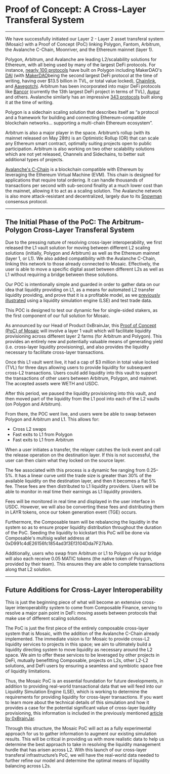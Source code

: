 # Proof of Concept: A Cross-Layer Transferal System

---

We have successfully initiated our Layer 2 - Layer 2 asset transferal system (Mosaic) with a Proof of Concept (PoC) linking Polygon, Fantom, Arbitrum, the Avalanche C-Chain, Moonriver, and the Ethereum mainnet (layer 1). 

Polygon, Arbitrum, and Avalanche are leading L2/scalability solutions for Ethereum, with all being used by many of the largest DeFi protocols. For instance, [nearly 100 protocols](https://web.archive.org/web/20210725112237/https://www.block123.com/en/feature/polygon-matic-network-list/) have built on Polygon including MakerDAO's [DAI](https://makerdao.com/en/) (with [MakerDAO](https://makerdao.com/)being the second largest DeFi protocol at the time of writing, having over $13.5 billion in TVL, or total value locked), [Chainlink](https://chain.link/), and [Aavegotchi](https://aavegotchi.com/). Arbitrum has been incorporated into major DeFi protocols like [Bancor](https://bancor.network/) (currently the 13th largest DeFi project in terms of TVL), [Augur](https://augur.net/) and others. Avalanche similarly has an impressive [343 protocols](https://www.avax-projects.com/) built along it at the time of writing.

Polygon is a sidechain scaling solution that describes itself as “a protocol and a framework for building and connecting Ethereum-compatible blockchain networks… supporting a multi-chain Ethereum ecosystem”.

Arbitrum is also a major player in the space. Arbitrum’s rollup (with its mainnet released on May 28th) is an Optimistic Rollup (OR) that can scale any Ethereum smart contract, optimally suiting projects open to public participation. Arbitrum is also working on two other scalability solutions which are not yet released, Channels and Sidechains, to better suit additional types of projects.

[Avalanche's C-Chain](https://support.avax.network/en/articles/4058262-what-is-the-contract-chain-c-chain) is a blockchain compatible with Ethereum by leveraging the Ethereum Virtual Machine (EVM). This chain is designed for applications that require total ordering. It can handle thousands of transactions per second with sub-second finality at a much lower cost than the mainnet, allowing it to act as a scaling solution. The Avalanche network is also more attack-resistant and decentralized, largely due to its [Snowman](https://support.avax.network/en/articles/4058299-what-is-the-snowman-consensus-protocol) consensus protocol.

---

## The Initial Phase of the PoC: The Arbitrum-Polygon Cross-Layer Transferal System

Due to the pressing nature of resolving cross-layer interoperability, we first released the L1 vault solution for moving between different L2 scaling solutions (initially, Polygon and Arbitrum) as well as the Ethereum mainnet (layer 1, or L1). We also added compatibility with the Avalanche C-Chain, linking this network to those already connected to Mosaic. Effectively, the user is able to move a specific digital asset between different L2s as well as L1 without requiring a bridge between these solutions.

Our POC is intentionally simple and guarded in order to gather data on our idea that liquidity providing on L1, as a means for automated L2 transfer liquidity providing, and prove that it is a profitable model, as we [previously illustrated](https://0xbrainjar.medium.com/introducing-mosaic-tackling-cross-layer-2-liquidity-provisioning-through-delivering-a-new-means-of-1c1edb8691df) using a liquidity simulation engine (LSE) and test trade data.

This POC is designed to test our dynamic fee for single-sided stakers, as the first component of our full solution for Mosaic. 

As announced by our Head of Product 0xBrainJar, this [Proof of Concept (PoC) of Mosaic](https://0xbrainjar.medium.com/introducing-mosaic-tackling-cross-layer-2-liquidity-provisioning-through-delivering-a-new-means-of-1c1edb8691df) will involve a layer 1 vault which will facilitate liquidity provisioning across different layer 2 farms (for Arbitrum and Polygon). This provides an entirely new and potentially valuable means of generating yield (i.e. cross-layer liquidity provisioning), and also provides the liquidity necessary to facilitate cross-layer transactions.

Once this L1 vault went live, it had a cap of $3 million in total value locked (TVL) for three days allowing users to provide liquidity for subsequent cross-L2 transactions. Users could add liquidity into this vault to support the transactions of other users between Arbitrum, Polygon, and mainnet. The accepted assets were WETH and USDC.

After this period, we paused the liquidity provisioning into this vault, and then moved part of the liquidity from the L1 pool into each of the L2 vaults (on Polygon and Arbitrum).

From there, the POC went live, and users were be able to swap between Polygon and Arbitrum and L1. This allows for:

- Cross L2 swaps
- Fast exits to L1 from Polygon
- Fast exits to L1 from Arbitrum

When a user initiates a transfer, the relayer catches the lock event and call the release operation on the destination layer. If this is not successful, the user can then claim what they locked on the source layer.

The fee associated with this process is a dynamic fee ranging from 0.25–5%. It has a linear curve until the trade size is greater than 30% of the available liquidity on the destination layer, and then it becomes a flat 5% fee. These fees are then distributed to L1 liquidity providers. Users will be able to monitor in real time their earnings as L1 liquidity providers.

Fees will be monitored in real time and displayed in the user interface in USDC. However, we will also be converting these fees and distributing them in LAYR tokens, once our token generation event (TGE) occurs.

Furthermore, the Composable team will be rebalancing the liquidity in the system so as to ensure proper liquidity distribution throughout the duration of the PoC. Seeding the liquidity to kickstart this PoC will be done via Composable's multisig wallet address at 0xD991c4dE26156fc1854ad3f3Ef3104Dda7F27bAb.

Additionally, users who swap from Arbitrum or L1 to Polygon via our bridge will also each receive 0.05 MATIC tokens (the native token of Polygon, provided by their team). This ensures they are able to complete transactions along that L2 solution. 

---

## Future Additions for Cross-Layer Interoperability

This is just the beginning piece of what will become an extensive cross-layer interoperability system to come from Composable Finance, serving to resolve a major pain point in DeFi: moving assets between protocols that make use of different scaling solutions.

The PoC is just the first piece of the entirely composable cross-layer system that is Mosaic, with the addition of the Avalanche C-Chain already implemented. The immediate vision is for Mosaic to provide cross-L2 liquidity services to projects in this space; we aim to ultimately build a liquidity directing system to move liquidity as necessary around the L2 space. We aim to offer these services to be leveraged by other projects in DeFi, mutually benefitting Composable, projects on L2s, other L2-L2 solutions, and DeFi users by ensuring a seamless and symbiotic space free of liquidity limitations.

Thus, the Mosaic PoC is an essential foundation for future developments, in addition to providing real-world transactional data that we will feed into our Liquidity Simulation Engine (LSE), which is working to determine the requirements for providing liquidity for cross-layer transactions. If you want to learn more about the technical details of this simulation and how it provides a case for the potential significant value of cross-layer liquidity provisioning, this information is included in the previously mentioned [article by 0xBrainJar](https://0xbrainjar.medium.com/introducing-mosaic-tackling-cross-layer-2-liquidity-provisioning-through-delivering-a-new-means-of-1c1edb8691df).

Through this structure, the Mosaic PoC will act as a fully experimental approach for us to gather information to augment our existing simulation results. This will be critical in providing us with more realistic data to help us determine the best approach to take in resolving the liquidity management hurdle that has arisen across L2. With this launch of our cross-layer transferal infrastructure’s PoC, we will have the real-world data needed to further refine our model and determine the optimal means of liquidity balancing across L2s.